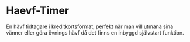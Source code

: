 # Haevf-Timer
 En hävf tidtagare i kreditkortsformat, perfekt när man vill utmana sina vänner eller göra övnings hävf då det finns en inbyggd självstart funktion.
